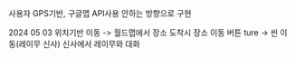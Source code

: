 사용자 GPS기반, 구글맵 API사용 안하는 방향으로 구현

2024 05 03
위치기반 이동 -> 월드맵에서 장소 도착시 장소 이동 버튼 ture -> 씬 이동(레이무 신사)
신사에서 레이무와 대화
